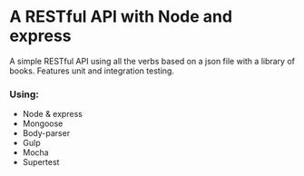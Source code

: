 # A RESTful API with Node and express

A simple RESTful API using all the verbs based on a json file with a library of books. Features unit and integration testing.

### Using:

- Node & express
- Mongoose
- Body-parser
- Gulp
- Mocha
- Supertest
